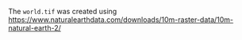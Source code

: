 The `world.tif` was created using https://www.naturalearthdata.com/downloads/10m-raster-data/10m-natural-earth-2/